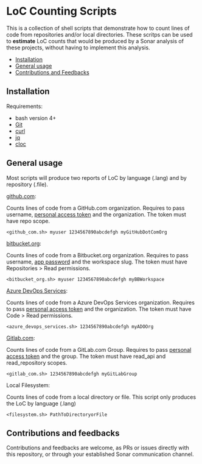 LoC Counting Scripts
==================
This is a collection of shell scripts that demonstrate how to count lines of code from repositories and/or local directories.  These scritps can be used to **estimate** LoC counts that would be produced by a Sonar analysis of these projects, without having to implement this analysis.

* [Installation](#installation)
* [General usage](#general-usage)
* [Contributions and Feedbacks](#Contributions-and-feedbacks)

Installation
------------

Requirements:

* bash version 4+
* [Git](https://git-scm.com/)
* [curl](https://curl.haxx.se)
* [jq](https://stedolan.github.io/jq/)
* [cloc](https://github.com/AlDanial/cloc)

General usage
-------------

Most scripts will produce two reports of LoC by language (.lang) and by repository (.file).

[github.com](https://github.com):

Counts lines of code from a GitHub.com organization.  Requires to pass username, [personal access token](https://docs.github.com/en/authentication/keeping-your-account-and-data-secure/creating-a-personal-access-token) and the organization.  The token must have repo scope.

```
<github_com.sh> myuser 1234567890abcdefgh myGitHubDotComOrg
```

[bitbucket.org](https://bitbucket.org):

Counts lines of code from a Bitbucket.org organization. Requires to pass username, [app password](https://support.atlassian.com/bitbucket-cloud/docs/app-passwords/) and the workspace slug.  The token must have Repositories > Read permissions.

```
<bitbucket_org.sh> myuser 1234567890abcdefgh myBBWorkspace
```

[Azure DevOps Services](https://dev.azure.com):

Counts lines of code from a Azure DevOps Services organization. Requires to pass [personal access token](https://docs.microsoft.com/en-us/azure/devops/organizations/accounts/use-personal-access-tokens-to-authenticate?view=azure-devops) and the organization.  The token must have Code > Read permissions.

```
<azure_devops_services.sh> 1234567890abcdefgh myADOOrg
```

[Gitlab.com](https://gitlab.com):

Counts lines of code from a GitLab.com Group. Requires to pass [personal access token](https://docs.gitlab.com/ee/user/profile/personal_access_tokens.html) and the group.  The token must have read_api and read_repository scopes.

```
<gitlab_com.sh> 1234567890abcdefgh myGitLabGroup
```

Local Filesystem:

Counts lines of code from a local directory or file.  This script only produces the LoC by language (.lang)

```
<filesystem.sh> PathToDirectoryorFile
```

Contributions and feedbacks
-------------
Contributions and feedbacks are welcome, as PRs or issues directly with this repository, or through your established Sonar communication channel.
